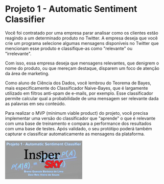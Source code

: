 # Projeto 1 - Automatic Sentiment Classifier

Você foi contratado por uma empresa parar analisar como os clientes estão reagindo a um
determinado produto no Twitter. A empresa deseja que você crie um programa selecione
algumas mensagens disponíveis no Twitter que mencionam esse produto e classifique-as como
"relevante" ou "irrelevante".

Com isso, essa empresa deseja que mensagens relevantes, que denigrem o nome do produto,
ou que mereçam destaque, disparem um foco de atenção da área de marketing.

Como aluno de Ciência dos Dados, você lembrou do Teorema de Bayes, mais especificamente
do Classificador Naive-Bayes, que é largamente utilizado em filtros anti-spam de e-mails, por
exemplo. Esse classificador permite calcular qual a probabilidade de uma mensagem ser
relevante dada as palavras em seu conteúdo.

Para realizar o MVP (minimum viable product) do projeto, você precisa implementar uma
versão do classificador que "aprende" o que é relevante com uma base de treinamento e
compara a performance dos resultados com uma base de testes.
Após validado, o seu protótipo poderá também capturar e classificar automaticamente as
mensagens da plataforma.

<img src="capa.jpg" style="width:50%" align="center" />
